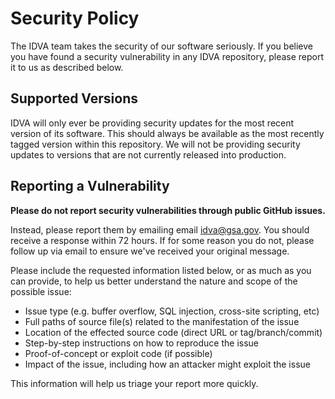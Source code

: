 # Security Policy

The IDVA team takes the security of our software seriously. If you believe
you have found a security vulnerability in any IDVA repository, please report
it to us as described below.

## Supported Versions

IDVA will only ever be providing security updates for the most recent
version of its software. This should always be available as the most recently
tagged version within this repository. We will not be providing security
updates to versions that are not currently released into production.

## Reporting a Vulnerability

**Please do not report security vulnerabilities through public GitHub issues.**

Instead, please report them by emailing email idva@gsa.gov. You should receive
a response within 72 hours. If for some reason you do not, please follow up via
email to ensure we've received your original message.

Please include the requested information listed below, or as much as you can
provide, to help us better understand the nature and scope of the possible issue:

* Issue type (e.g. buffer overflow, SQL injection, cross-site scripting, etc)
* Full paths of source file(s) related to the manifestation of the issue
* Location of the effected source code (direct URL or tag/branch/commit)
* Step-by-step instructions on how to reproduce the issue
* Proof-of-concept or exploit code (if possible)
* Impact of the issue, including how an attacker might exploit the issue

This information will help us triage your report more quickly.